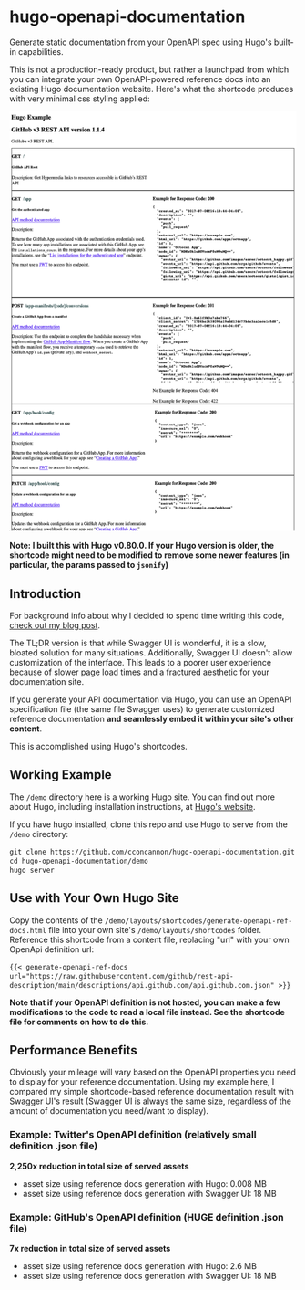 # hugo-openapi-documentation
Generate static documentation from your OpenAPI spec using Hugo's built-in capabilities.

This is not a production-ready product, but rather a launchpad from which you can integrate your own OpenAPI-powered reference docs into an existing Hugo documentation website. Here's what the shortcode produces with very minimal css styling applied:

![](/screenshots/hugo-openapi-documentation.png)

**Note: I built this with Hugo v0.80.0. If your Hugo version is older, the shortcode might need to be modified to remove some newer features (in particular, the params passed to `jsonify`)**

## Introduction

For background info about why I decided to spend time writing this code, [check out my blog post](https://blog.concannon.tech/tech-talk/hugo-openapi-documentation/).

The TL;DR version is that while Swagger UI is wonderful, it is a slow, bloated solution for many situations. Additionally, Swagger UI doesn't allow customization of the interface. This leads to a poorer user experience because of slower page load times and a fractured aesthetic for your documentation site.

If you generate your API documentation via Hugo, you can use an OpenAPI specification file (the same file Swagger uses) to generate customized reference documentation **and seamlessly embed it within your site's other content**.

This is accomplished using Hugo's shortcodes.

## Working Example

The `/demo` directory here is a working Hugo site. You can find out more about Hugo, including installation instructions, at [Hugo's website](https://gohugo.io).

If you have hugo installed, clone this repo and use Hugo to serve from the `/demo` directory:

```
git clone https://github.com/cconcannon/hugo-openapi-documentation.git
cd hugo-openapi-documentation/demo
hugo server
```

## Use with Your Own Hugo Site

Copy the contents of the `/demo/layouts/shortcodes/generate-openapi-ref-docs.html` file into your own site's `/demo/layouts/shortcodes` folder. Reference this shortcode from a content file, replacing "url" with your own OpenApi definition url:

```
{{< generate-openapi-ref-docs url="https://raw.githubusercontent.com/github/rest-api-description/main/descriptions/api.github.com/api.github.com.json" >}}
```

**Note that if your OpenAPI definition is not hosted, you can make a few modifications to the code to read a local file instead. See the shortcode file for comments on how to do this.**

## Performance Benefits

Obviously your mileage will vary based on the OpenAPI properties you need to display for your reference documentation. Using my example here, I compared my simple shortcode-based reference documentation result with Swagger UI's result (Swagger UI is always the same size, regardless of the amount of documentation you need/want to display). 

### Example: Twitter's OpenAPI definition (relatively small definition .json file)

**2,250x reduction in total size of served assets**

- asset size using reference docs generation with Hugo: 0.008 MB
- asset size using reference docs generation with Swagger UI: 18 MB

### Example: GitHub's OpenAPI definition (HUGE definition .json file)

**7x reduction in total size of served assets**

- asset size using reference docs generation with Hugo: 2.6 MB
- asset size using reference docs generation with Swagger UI: 18 MB